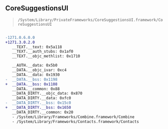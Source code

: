 ## CoreSuggestionsUI

> `/System/Library/PrivateFrameworks/CoreSuggestionsUI.framework/CoreSuggestionsUI`

```diff

-1271.0.6.0.0
+1271.3.0.2.0
   __TEXT.__text: 0x5a118
   __TEXT.__auth_stubs: 0x1af0
   __TEXT.__objc_methlist: 0x1710

   __AUTH.__data: 0x5b0
   __DATA.__objc_ivar: 0xc4
   __DATA.__data: 0x1930
-  __DATA.__bss: 0x1198
+  __DATA.__bss: 0x1108
   __DATA.__common: 0x88
   __DATA_DIRTY.__objc_data: 0x870
   __DATA_DIRTY.__data: 0xfc0
-  __DATA_DIRTY.__bss: 0x15c0
+  __DATA_DIRTY.__bss: 0x1650
   __DATA_DIRTY.__common: 0x20
   - /System/Library/Frameworks/Combine.framework/Combine
   - /System/Library/Frameworks/Contacts.framework/Contacts

```
